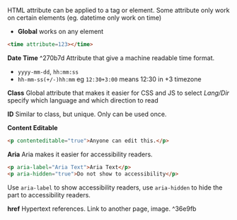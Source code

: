 HTML attribute can be applied to a tag or element. Some attribute only work on certain elements (eg. datetime only work on time)
- **Global** works on any element
```html
<time attribute=123></time>
```

**Date Time** ^270b7d
Attribute that give a machine readable time format.
- `yyyy-mm-dd`, `hh:mm:ss`
- `hh-mm-ss(+/-)hh:mm` eg `12:30+3:00` means 12:30 in +3 timezone

**Class**
Global attribute that makes it easier for CSS and JS to select
*Lang/Dir* specify which language and which direction to read

**ID**
Similar to class, but unique. Only can be used once.

**Content Editable**
```html
<p contenteditable="true">Anyone can edit this.</p>
```

**Aria**
Aria makes it easier for accessibility readers.
```html
<p aria-label="Aria Text">Aria Text</p>
<p aria-hidden="true">Do not show to accessibility</p>
```
Use `aria-label` to show accessibility readers, use `aria-hidden` to hide the part to accessibility readers.

**href**
Hypertext references. Link to another page, image. ^36e9fb